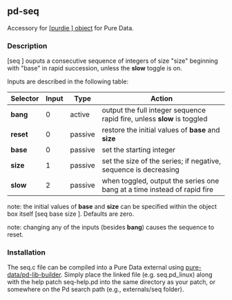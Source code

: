 ## pd-seq
Accessory for [[purdie ] object](https://github.com/metamystical/pd-purdie) for Pure Data.

### Description

[seq ] ouputs a consecutive sequence of integers of size "size" beginning with "base" in rapid succession, unless the **slow** toggle is on. 

Inputs are described in the following table:

| Selector     | Input   | Type     | Action                                                                  |
|--------------|---------|----------|-------------------------------------------------------------------------|
| **bang**     | 0       | active   | output the full integer sequence rapid fire, unless **slow** is toggled |
| **reset**    | 0       | passive  | restore the initial values of **base** and **size** |
| **base**     | 0       | passive  | set the starting integer |
| **size**     | 1       | passive  | set the size of the series; if negative, sequence is decreasing |
| **slow**     | 2       | passive  | when toggled, output the series one bang at a time instead of rapid fire |

note: the initial values of **base** and **size** can be specified within the object box itself [seq base size ]. Defaults are zero.

note: changing any of the inputs (besides **bang**) causes the sequence to reset.

### Installation

The seq.c file can be compiled into a Pure Data external using [pure-data/pd-lib-builder](https://github.com/pure-data/pd-lib-builder). Simply place the linked file (e.g. seq.pd_linux) along with the help patch seq-help.pd into the same directory as your patch, or somewhere on the Pd search path (e.g., externals/seq folder).
